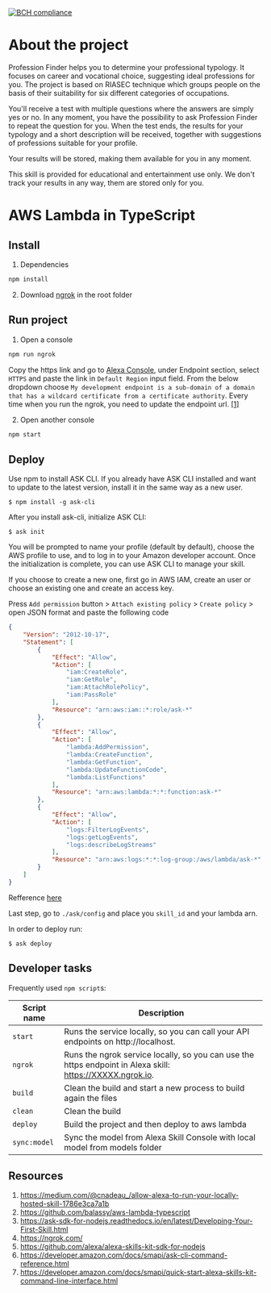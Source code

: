 [![BCH compliance](https://bettercodehub.com/edge/badge/boobo94/alexa-skill-starter-pack-typescript?branch=master)](https://bettercodehub.com/)

# About the project

Profession Finder helps you to determine your professional typology. It focuses on career and vocational choice, suggesting ideal professions for you. The project is based on RIASEC technique which groups people on the basis of their suitability for six different categories of occupations.

You'll receive a test with multiple questions where the answers are simply yes or no. In any moment, you have the possibility to ask Profession Finder to repeat the question for you. When the test ends, the results for your typology and a short description will be received, together with suggestions of professions suitable for your profile.

Your results will be stored, making them available for you in any moment.

This skill is provided for educational and entertainment use only.
We don't track your results in any way, them are stored only for you.

# AWS Lambda in TypeScript

## Install

1. Dependencies

  ```bash
  npm install
  ```

2. Download [ngrok](https://ngrok.com/) in the root folder

## Run project

1. Open a console

  ```bash
  npm run ngrok
  ```

  Copy the https link and go to [Alexa Console](https://developer.amazon.com/alexa/console/ask/test/amzn1.ask.skill.15bebd4e-4520-4a06-8fb7-57149258f4d0/development/en_US/), under Endpoint section, select `HTTPS` and paste the link in `Default Region` input field. From the below dropdown choose `My development endpoint is a sub-domain of a domain that has a wildcard certificate from a certificate authority`.
  Every time when you run the ngrok, you need to update the endpoint url. [[1]](https://medium.com/@cnadeau_/allow-alexa-to-run-your-locally-hosted-skill-1786e3ca7a1b)

2. Open another console
  ```bash
  npm start
  ```

## Deploy

Use npm to install ASK CLI. If you already have ASK CLI installed and want to update to the latest version, install it in the same way as a new user.

`$ npm install -g ask-cli`

After you install ask-cli, initialize ASK CLI:

`$ ask init`  

You will be prompted to name your profile (default by default), choose the AWS profile to use, and to log in to your Amazon developer account. Once the initialization is complete, you can use ASK CLI to manage your skill.

If you choose to create a new one, first go in AWS IAM, create an user or choose an existing one and  create an access key.

Press `Add permission` button > `Attach existing policy` > `Create policy` > open JSON format and paste the following code

```json
{
    "Version": "2012-10-17",
    "Statement": [
        {
            "Effect": "Allow",
            "Action": [
                "iam:CreateRole",
                "iam:GetRole",
                "iam:AttachRolePolicy",
                "iam:PassRole"
            ],
            "Resource": "arn:aws:iam::*:role/ask-*"
        },
        {
            "Effect": "Allow",
            "Action": [
                "lambda:AddPermission",
                "lambda:CreateFunction",
                "lambda:GetFunction",
                "lambda:UpdateFunctionCode",
                "lambda:ListFunctions"
            ],
            "Resource": "arn:aws:lambda:*:*:function:ask-*"
        },
        {
            "Effect": "Allow",
            "Action": [
                "logs:FilterLogEvents",
                "logs:getLogEvents",
                "logs:describeLogStreams"
            ],
            "Resource": "arn:aws:logs:*:*:log-group:/aws/lambda/ask-*"
        }
    ]
}
```
Refference [here](https://developer.amazon.com/docs/smapi/set-up-credentials-for-an-amazon-web-services-account.html)

Last step, go to `./ask/config` and place you `skill_id` and your lambda arn.

In order to deploy run:

`$ ask deploy`

## Developer tasks

Frequently used `npm script`s:

| Script name   | Description                                                                                                         |
|---------------|---------------------------------------------------------------------------------------------------------------------|
| `start`       | Runs the service locally, so you can call your API endpoints on http://localhost.                                   |
| `ngrok`       | Runs the ngrok service locally, so you can use the https endpoint in Alexa skill:  https://XXXXX.ngrok.io.          |
| `build`       | Clean the build and start a new process to build again the files          |
| `clean`       | Clean the build         |
| `deploy`       | Build the project and then deploy to aws lambda         |
| `sync:model`       | Sync the model from Alexa Skill Console with local model from models folder         |




## Resources

1. https://medium.com/@cnadeau_/allow-alexa-to-run-your-locally-hosted-skill-1786e3ca7a1b
2. https://github.com/balassy/aws-lambda-typescript
3. https://ask-sdk-for-nodejs.readthedocs.io/en/latest/Developing-Your-First-Skill.html
4. https://ngrok.com/
5. https://github.com/alexa/alexa-skills-kit-sdk-for-nodejs
6. https://developer.amazon.com/docs/smapi/ask-cli-command-reference.html
7. https://developer.amazon.com/docs/smapi/quick-start-alexa-skills-kit-command-line-interface.html

